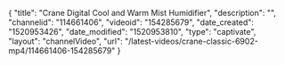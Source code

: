 {
    "title": "Crane Digital Cool and Warm Mist Humidifier",
    "description": "",
    "channelid": "114661406",
    "videoid": "154285679",
    "date_created": "1520953426",
    "date_modified": "1520953810",
    "type": "captivate",
    "layout": "channelVideo",
    "url": "\/latest-videos\/crane-classic-6902-mp4\/114661406-154285679"
}